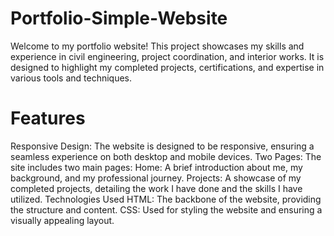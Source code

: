 # Portfolio-Simple-Website
Welcome to my portfolio website! This project showcases my skills and experience in civil engineering, project coordination, and interior works. It is designed to highlight my completed projects, certifications, and expertise in various tools and techniques.

# Features
Responsive Design: The website is designed to be responsive, ensuring a seamless experience on both desktop and mobile devices.
Two Pages: The site includes two main pages:
Home: A brief introduction about me, my background, and my professional journey.
Projects: A showcase of my completed projects, detailing the work I have done and the skills I have utilized.
Technologies Used
HTML: The backbone of the website, providing the structure and content.
CSS: Used for styling the website and ensuring a visually appealing layout.
